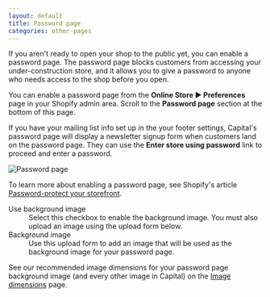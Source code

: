 ```yaml
---
layout: default
title: Password page
categories: other-pages
---
```


If you aren't ready to open your shop to the public yet, you can enable a password page. The password page blocks customers from accessing your under-construction store, and it allows you to give a password to anyone who needs access to the shop before you open.

You can enable a password page from the **Online Store ► Preferences** page in your Shopify admin area. Scroll to the **Password page** section at the bottom of this page.

If you have your mailing list info set up in the your footer settings, Capital's password page will display a newsletter signup form when customers land on the password page. They can use the **Enter store using password** link to proceed and enter a password.

![Password page](../images/password-page-newsletter.png)

To learn more about enabling a password page, see Shopify's article [Password-protect your storefront](https://help.shopify.com/manual/intro-to-shopify/initial-setup#password-protect-your-storefront).

<dl>
  <dt>Use background image</dt>
  <dd>Select this checkbox to enable the background image. You must also upload an image using the upload form below.</dd>
  <dt>Background image</dt>
  <dd>Use this upload form to add an image that will be used as the background image for your password page.</dd>
</dl>

See our recommended image dimensions for your password page background image (and every other image in Capital) on the [Image dimensions](../image-dimensions) page.
